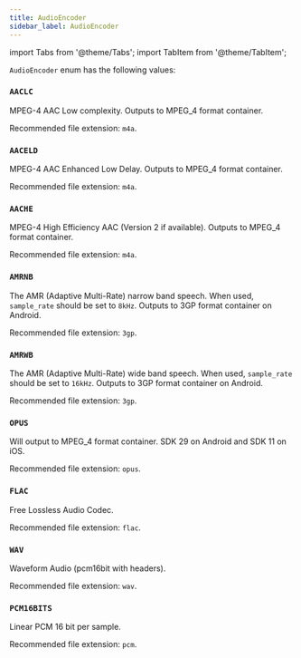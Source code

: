 ```yaml
---
title: AudioEncoder
sidebar_label: AudioEncoder
---
```


import Tabs from '@theme/Tabs';
import TabItem from '@theme/TabItem';

`AudioEncoder` enum has the following values:

### `AACLC`

MPEG-4 AAC Low complexity. Outputs to MPEG_4 format container.

Recommended file extension: `m4a`.

### `AACELD`

MPEG-4 AAC Enhanced Low Delay. Outputs to MPEG_4 format container.

Recommended file extension: `m4a`.

### `AACHE`

MPEG-4 High Efficiency AAC (Version 2 if available). Outputs to MPEG_4 format container.

Recommended file extension: `m4a`.

### `AMRNB`

The AMR (Adaptive Multi-Rate) narrow band speech. When used, `sample_rate` should be set to `8kHz`. Outputs to 3GP
format container on Android.

Recommended file extension: `3gp`.

### `AMRWB`

The AMR (Adaptive Multi-Rate) wide band speech. When used, `sample_rate` should be set to `16kHz`. Outputs to 3GP format
container on Android.

Recommended file extension: `3gp`.

### `OPUS`

Will output to MPEG_4 format container. SDK 29 on Android and SDK 11 on iOS.

Recommended file extension: `opus`.

### `FLAC`

Free Lossless Audio Codec.

Recommended file extension: `flac`.

### `WAV`

Waveform Audio (pcm16bit with headers).

Recommended file extension: `wav`.

### `PCM16BITS`

Linear PCM 16 bit per sample.

Recommended file extension: `pcm`.

